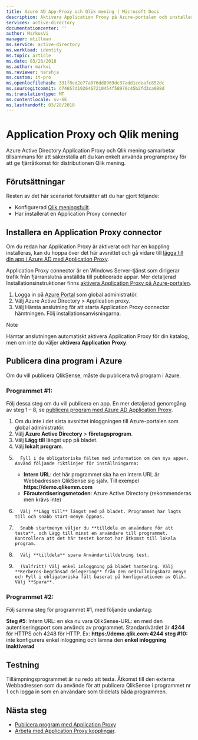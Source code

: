 ```yaml
---
title: Azure AD App-Proxy och Qlik mening | Microsoft Docs
description: Aktivera Application Proxy på Azure-portalen och installera anslutningsverktyget för omvänd proxy.
services: active-directory
documentationcenter: ''
author: MarkusVi
manager: mtillman
ms.service: active-directory
ms.workload: identity
ms.topic: article
ms.date: 03/26/2018
ms.author: markvi
ms.reviewer: harshja
ms.custom: it-pro
ms.openlocfilehash: 331f8ed2e77a076dd8969dc37add1cdeafc852dc
ms.sourcegitcommit: d74657d1926467210454f58970c45b2fd3ca088d
ms.translationtype: MT
ms.contentlocale: sv-SE
ms.lasthandoff: 03/28/2018
---
```

# <a name="application-proxy-and-qlik-sense"></a>Application Proxy och Qlik mening 
Azure Active Directory Application Proxy och Qlik mening samarbetar tillsammans för att säkerställa att du kan enkelt använda programproxy för att ge fjärråtkomst för distributionen Qlik mening.  

## <a name="prerequisites"></a>Förutsättningar 
Resten av det här scenariot förutsätter att du har gjort följande:
 
- Konfigurerad [Qlik meningsfullt](https://community.qlik.com/docs/DOC-19822). 
- Har installerat en Application Proxy connector 

## <a name="install-an-application-proxy-connector"></a>Installera en Application Proxy connector 
Om du redan har Application Proxy är aktiverat och har en koppling installeras, kan du hoppa över det här avsnittet och gå vidare till [lägga till din app i Azure AD med Application Proxy](application-proxy-ping-access.md). 

Application Proxy connector är en Windows Server-tjänst som dirigerar trafik från fjärranslutna anställda till publicerade appar. Mer detaljerad Installationsinstruktioner finns [aktivera Application Proxy på Azure-portalen](active-directory-application-proxy-enable.md). 


1. Logga in på [Azure Portal](https://portal.azure.com/) som global administratör. 
2. Välj Azure Active Directory > Application proxy. 
3. Välj Hämta anslutning för att starta Application Proxy connector hämtningen. Följ installationsanvisningarna. 
 
>[!NOTE]
>Hämtar anslutningen automatiskt aktivera Application Proxy för din katalog, men om inte du väljer **aktivera Application Proxy**. 
 
## <a name="publish-your-applications-in-azure"></a>Publicera dina program i Azure 
Om du vill publicera QlikSense, måste du publicera två program i Azure.  

### <a name="application-1"></a>Programmet #1: 
Följ dessa steg om du vill publicera en app. En mer detaljerad genomgång av steg 1 – 8, se [publicera program med Azure AD Application Proxy](application-proxy-publish-azure-portal.md). 


1. Om du inte i det sista avsnittet inloggningen till Azure-portalen som global administratör. 
2. Välj **Azure Active Directory** > **företagsprogram**. 
3. Välj **Lägg till** längst upp på bladet. 
4. Välj **lokalt program**. 
5.       Fyll i de obligatoriska fälten med information om den nya appen. Använd följande riktlinjer för inställningarna: 
    - **Intern URL**: det här programmet ska ha en intern URL är Webbadressen QlikSense sig själv. Till exempel **https&#58;//demo.qlikemm.com** 
    - **Förautentiseringsmetoden**: Azure Active Directory (rekommenderas men krävs inte) 
1.       Välj **Lägg till** längst ned på bladet. Programmet har lagts till och snabb start-menyn öppnas. 
2.       Snabb startmenyn väljer du **tilldela en användare för att testa**, och Lägg till minst en användare till programmet. Kontrollera att det här testet kontot har åtkomst till lokala program. 
3.       Välj **tilldela** spara Användartilldelning test. 
4.       (Valfritt) Välj enkel inloggning på bladet hantering. Välj **Kerberos-begränsad delegering** från den nedrullningsbara menyn och Fyll i obligatoriska fält baserat på konfigurationen av Qlik. Välj **Spara**. 

### <a name="application-2"></a>Programmet #2: 
Följ samma steg för programmet #1, med följande undantag: 

**Steg #5**: Intern URL: en ska nu vara QlikSense-URL: en med den autentiseringsport som används av programmet. Standardvärdet är **4244** för HTTPS och 4248 för HTTP. Ex: **https&#58;//demo.qlik.com:4244** 
**steg #10:** inte konfigurera enkel inloggning och lämna den **enkel inloggning inaktiverad**
 
 
## <a name="testing"></a>Testning 
Tillämpningsprogrammet är nu redo att testa. Åtkomst till den externa Webbadressen som du använde för att publicera QlikSense i programmet nr 1 och logga in som en användare som tilldelats båda programmen.  

## <a name="next-steps"></a>Nästa steg

- [Publicera program med Application Proxy](application-proxy-publish-azure-portal.md)
- [Arbeta med Application Proxy kopplingar](active-directory-application-proxy-connectors-azure-portal.md).
